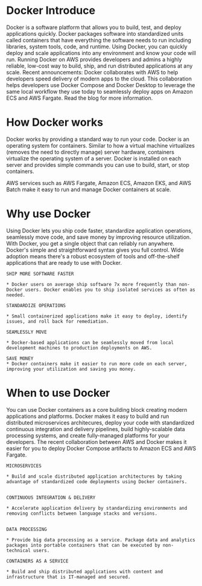 # Docker Introduce

Docker is a software platform that allows you to build, test, and deploy applications quickly. Docker packages software into standardized units called containers that have everything the software needs to run including libraries, system tools, code, and runtime. Using Docker, you can quickly deploy and scale applications into any environment and know your code will run.
Running Docker on AWS provides developers and admins a highly reliable, low-cost way to build, ship, and run distributed applications at any scale.
Recent announcements: Docker collaborates with AWS to help developers speed delivery of modern apps to the cloud. This collaboration helps developers use Docker Compose and Docker Desktop to leverage the same local workflow they use today to seamlessly deploy apps on Amazon ECS and AWS Fargate. Read the blog for more information.


# How Docker works

Docker works by providing a standard way to run your code. Docker is an operating system for containers. Similar to how a virtual machine virtualizes (removes the need to directly manage) server hardware, containers virtualize the operating system of a server. Docker is installed on each server and provides simple commands you can use to build, start, or stop containers.

AWS services such as AWS Fargate, Amazon ECS, Amazon EKS, and AWS Batch make it easy to run and manage Docker containers at scale.

# Why use Docker

Using Docker lets you ship code faster, standardize application operations, seamlessly move code, and save money by improving resource utilization. With Docker, you get a single object that can reliably run anywhere. Docker's simple and straightforward syntax gives you full control. Wide adoption means there's a robust ecosystem of tools and off-the-shelf applications that are ready to use with Docker.

	SHIP MORE SOFTWARE FASTER

	* Docker users on average ship software 7x more frequently than non-Docker users. Docker enables you to ship isolated services as often as needed.

	STANDARDIZE OPERATIONS

	* Small containerized applications make it easy to deploy, identify issues, and roll back for remediation.

	SEAMLESSLY MOVE

	* Docker-based applications can be seamlessly moved from local development machines to production deployments on AWS.

	SAVE MONEY
	* Docker containers make it easier to run more code on each server, improving your utilization and saving you money.

# When to use Docker

You can use Docker containers as a core building block creating modern applications and platforms. Docker makes it easy to build and run distributed microservices architecures, deploy your code with standardized continuous integration and delivery pipelines, build highly-scalable data processing systems, and create fully-managed platforms for your developers. The recent collaboration between AWS and Docker makes it easier for you to deploy Docker Compose artifacts to Amazon ECS and AWS Fargate. 

	MICROSERVICES
	
	* Build and scale distributed application architectures by taking advantage of standardized code deployments using Docker containers.


	CONTINUOUS INTEGRATION & DELIVERY
	
	* Accelerate application delivery by standardizing environments and removing conflicts between language stacks and versions.


	DATA PROCESSING
	
	* Provide big data processing as a service. Package data and analytics packages into portable containers that can be executed by non-technical users.

	CONTAINERS AS A SERVICE

	* Build and ship distributed applications with content and infrastructure that is IT-managed and secured.








